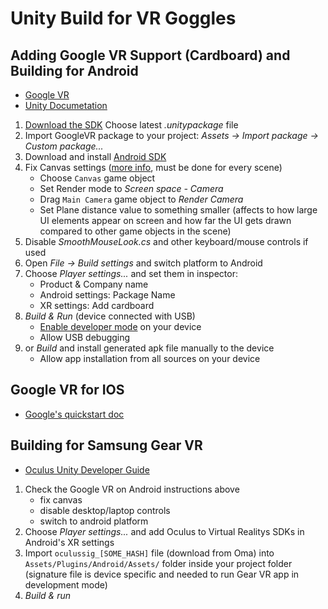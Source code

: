 # Unity Build for VR Goggles

## Adding Google VR Support (Cardboard) and Building for Android

- [Google VR](https://vr.google.com/)
- [Unity Documetation](https://docs.unity3d.com/Manual/googlevr_quick_start.html)

1. [Download the SDK](https://developers.google.com/vr/develop/unity/download) Choose latest _.unitypackage_ file
2. Import GoogleVR package to your project: _Assets -> Import package -> Custom package..._
3. Download and install [Android SDK](https://developer.android.com/studio#downloads)
4. Fix Canvas settings ([more info](https://unity3d.com/learn/tutorials/topics/virtual-reality/user-interfaces-vr), must be done for every scene)
    - Choose `Canvas` game object
    - Set Render mode to _Screen space - Camera_
    - Drag `Main Camera` game object to _Render Camera_
    - Set Plane distance value to something smaller (affects to how large UI elements appear on screen and how far the UI gets drawn compared to other game objects in the scene)
5. Disable _SmoothMouseLook.cs_ and other keyboard/mouse controls if used
6. Open _File -> Build settings_ and switch platform to Android
7. Choose _Player settings..._ and set them in inspector:
    - Product & Company name
    - Android settings: Package Name
    - XR settings: Add cardboard
8. _Build & Run_ (device connected with USB)
    - [Enable developer mode](https://developer.android.com/studio/debug/dev-options) on your device
    - Allow USB debugging
9. or _Build_ and install generated apk file manually to the device
    - Allow app installation from all sources on your device

## Google VR for IOS

- [Google's quickstart doc](https://developers.google.com/vr/develop/unity/get-started-ios)

## Building for Samsung Gear VR

- [Oculus Unity Developer Guide](https://developer.oculus.com/documentation/unity/latest/concepts/book-unity-dg/)

1. Check the Google VR on Android instructions above
    - fix canvas
    - disable desktop/laptop controls
    - switch to android platform
2. Choose _Player settings..._ and add Oculus to Virtual Realitys SDKs in Android's XR settings
3. Import `oculussig_[SOME_HASH]` file (download from Oma) into `Assets/Plugins/Android/Assets/` folder inside your project folder (signature file is device specific and needed to run Gear VR app in development mode)
4. _Build & run_
